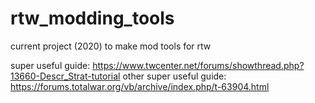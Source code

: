 # rtw_modding_tools

current project (2020) to make mod tools for rtw

super useful guide: https://www.twcenter.net/forums/showthread.php?13660-Descr_Strat-tutorial
other super useful guide: https://forums.totalwar.org/vb/archive/index.php/t-63904.html

<!-- - tool that allows me to touch superfaction relationships
- tool that resets the map (julii have rome and all other regions are slave)
- tool that renames factions
	- by touching these files:
		- Data\DESCR_BANNERS.TXT
		- Data\DESCR_BUILDING_BATTLE.TXT
		- Data\DESCR_CHARACTER.TXT
		- Data\DESCR_LBC_DB.TXT
		- Data\DESCR_MODEL_BATTLE.TXT
		- Data\DESCR_MODEL_STRAT.TXT
		- Data\DESCR_NAMES.TXT
		- Data\DESCR_OFFMAP_MODELS.TXT
		- Data\DESCR_SM_FACTIONS.TXT
		- Data\EXPORT_DESCR_BUILDINGS.TXT
		- Data\EXPORT_DESCR_SOUNDS_PREBATTLE.TXT
		- Data\EXPORT_DESCR_UNIT.TXT
		- Data\world\maps\campaign\imperial_campaign\descr_strat.txt
		- Data\world\maps\campaign\imperial_campaign\descr_win_conditions.txt
- tool that makes all factions playable
- tool that formats descr_strat parser so it ignores spaces in the diplomacy section, and perhaps does the tabs correctly
- tool that makes backups, maybe an undo command, a help command
- perhaps instead of hard coding each page, just make a page object that can display everything correctly
	- it could get terminal length and width and display that way, or it could just take up a fixed amount of space and write over itself to move to a new page
	- make a tree of pages
	- also there could be options to resize a page
		- this could be in "help"
- a tool that backs up everything that's been changed
- window where left side is where you write commands and interact and right side s where you can see the data you're working with
- more tools -->

